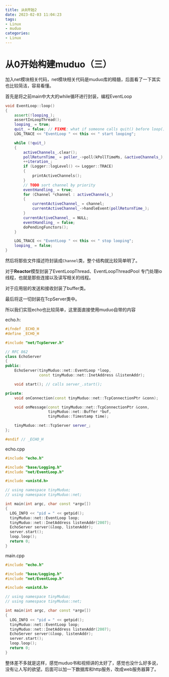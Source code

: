 ```yaml
---
title: 从0开始2
date: 2023-02-03 11:04:23
tags:
- Linux
- muduo
categories:
- Linux
---
```


# 从0开始构建muduo（三）

加入net模块相关代码，net模块相关代码是muduo库的精髓，后面看了一下其实也比较简洁，容易看懂。

首先是将之前main中大大的while循环进行封装，编程EventLoop

```c++
void EventLoop::loop()
{
    assert(!looping_);
    assertInLoopThread();
    looping_ = true;
    quit_ = false; // FIXME: what if someone calls quit() before loop() ?
    LOG_TRACE << "EventLoop " << this << " start looping";

    while (!quit_)
    {
        activeChannels_.clear();
        pollReturnTime_ = poller_->poll(kPollTimeMs, &activeChannels_);
        ++iteration_;
        if (Logger::logLevel() <= Logger::TRACE)
        {
            printActiveChannels();
        }
        // TODO sort channel by priority
        eventHandling_ = true;
        for (Channel *channel : activeChannels_)
        {
            currentActiveChannel_ = channel;
            currentActiveChannel_->handleEvent(pollReturnTime_);
        }
        currentActiveChannel_ = NULL;
        eventHandling_ = false;
        doPendingFunctors();
    }

    LOG_TRACE << "EventLoop " << this << " stop looping";
    looping_ = false;
}
```

然后将那些文件描述符封装成`Channel`类，整个结构就比较简单明了。

对于**Reactor**模型封装了EventLoopThread、EventLoopThreadPool 专门处理io线程，也就是那些连接以及读写相关的线程。

对于应用层的发送和接收封装了buffer类。

最后将这一切封装在TcpServer类中。

所以我们实现echo也比较简单，这里面直接使用muduo自带的内容

echo.h:

```c++
#ifndef _ECHO_H
#define _ECHO_H

#include "net/TcpServer.h"

// RFC 862
class EchoServer
{
public:
    EchoServer(tinyMuduo::net::EventLoop *loop,
               const tinyMuduo::net::InetAddress &listenAddr);

    void start(); // calls server_.start();

private:
    void onConnection(const tinyMuduo::net::TcpConnectionPtr &conn);

    void onMessage(const tinyMuduo::net::TcpConnectionPtr &conn,
                   tinyMuduo::net::Buffer *buf,
                   tinyMuduo::Timestamp time);

    tinyMuduo::net::TcpServer server_;
};

#endif // _ECHO_H
```

echo.cpp

```c++
#include "echo.h"

#include "base/Logging.h"
#include "net/EventLoop.h"

#include <unistd.h>

// using namespace tinyMuduo;
// using namespace tinyMuduo::net;

int main(int argc, char const *argv[])
{
  LOG_INFO << "pid = " << getpid();
  tinyMuduo::net::EventLoop loop;
  tinyMuduo::net::InetAddress listenAddr(2007);
  EchoServer server(&loop, listenAddr);
  server.start();
  loop.loop();
  return 0;
}
```

main.cpp

```c++
#include "echo.h"

#include "base/Logging.h"
#include "net/EventLoop.h"

#include <unistd.h>

// using namespace tinyMuduo;
// using namespace tinyMuduo::net;

int main(int argc, char const *argv[])
{
  LOG_INFO << "pid = " << getpid();
  tinyMuduo::net::EventLoop loop;
  tinyMuduo::net::InetAddress listenAddr(2007);
  EchoServer server(&loop, listenAddr);
  server.start();
  loop.loop();
  return 0;
}
```

整体差不多就是这样，感觉muduo书和视频讲的太好了，感觉也没什么好多说，没有让人写的欲望。后面可以加一下数据库和http服务，改成web服务器算了。